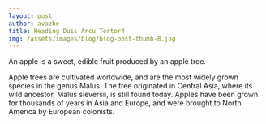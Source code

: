 ```yaml
---
layout: post
author: avazbe
title: Heading Duis Arcu Tortor4
img: /assets/images/blog/blog-post-thumb-8.jpg
---
```

An apple is a sweet, edible fruit produced by an apple tree.

Apple trees are cultivated worldwide, and are the most widely grown species in
the genus Malus. The tree originated in Central Asia, where its wild ancestor,
Malus sieversii, is still found today. Apples have been grown for thousands of
years in Asia and Europe, and were brought to North America by European
colonists.